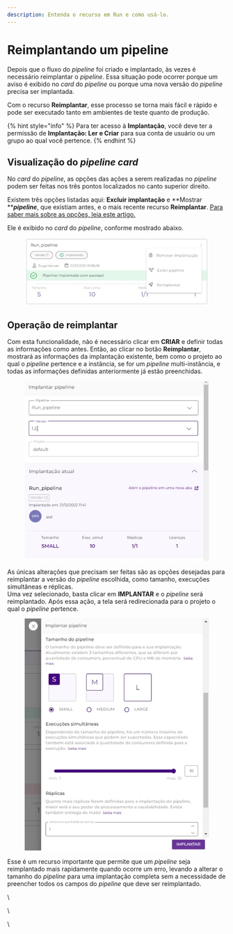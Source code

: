 ```yaml
---
description: Entenda o recurso em Run e como usá-lo.
---
```


# Reimplantando um pipeline

Depois que o fluxo do _pipeline_ foi criado e implantado, às vezes é necessário reimplantar o _pipeline_. Essa situação pode ocorrer porque um aviso é exibido no _card_ do _pipeline_ ou porque uma nova versão do _pipeline_ precisa ser implantada.

Com o recurso **Reimplantar**, esse processo se torna mais fácil e rápido e pode ser executado tanto em ambientes de teste quanto de produção.

{% hint style="info" %}
Para ter acesso à **Implantação**, você deve ter a permissão de **Implantação: Ler e Criar** para sua conta de usuário ou um grupo ao qual você pertence.
{% endhint %}

## Visualização do _pipeline card_

No _card_ do _pipeline_, as opções das ações a serem realizadas no _pipeline_ podem ser feitas nos três pontos localizados no canto superior direito.&#x20;

Existem três opções listadas aqui: **Excluir implantação** e **Mostrar **_**pipeline**_, que existiam antes, e o mais recente recurso **Reimplantar**. [Para saber mais sobre as opções, leia este artigo.](https://docs.digibee.com/documentation/v/pt-br/run/visao-geral#opcoes-no-pipeline)

Ele é exibido no _card_ do _pipeline_, conforme mostrado abaixo.

<figure><img src="../.gitbook/assets/card.jpg" alt=""><figcaption></figcaption></figure>

## Operação de reimplantar

Com esta funcionalidade, não é necessário clicar em **CRIAR** e definir todas as informações como antes. Então, ao clicar no botão **Reimplantar**, mostrará as informações da implantação existente, bem como o projeto ao qual o _pipeline_ pertence e a instância, se for um _pipeline_ multi-instância, e todas as informações definidas anteriormente já estão preenchidas.

<figure><img src="../.gitbook/assets/Projeto - port.jpg" alt=""><figcaption></figcaption></figure>

As únicas alterações que precisam ser feitas são as opções desejadas para reimplantar a versão do _pipeline_ escolhida, como tamanho, execuções simultâneas e réplicas. \
Uma vez selecionado, basta clicar em **IMPLANTAR** e o _pipeline_ será reimplantado. Após essa ação, a tela será redirecionada para o projeto o qual o _pipeline_ pertence.

<figure><img src="../.gitbook/assets/reimplantar.jpg" alt=""><figcaption></figcaption></figure>

Esse é um recurso importante que permite que um _pipeline_ seja reimplantado mais rapidamente quando ocorre um erro, levando a alterar o tamanho do _pipeline_ para uma implantação completa sem a necessidade de preencher todos os campos do _pipeline_ que deve ser reimplantado.

\


\


\
